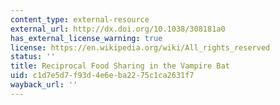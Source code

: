 ```yaml
---
content_type: external-resource
external_url: http://dx.doi.org/10.1038/308181a0
has_external_license_warning: true
license: https://en.wikipedia.org/wiki/All_rights_reserved
status: ''
title: Reciprocal Food Sharing in the Vampire Bat
uid: c1d7e5d7-f93d-4e6e-ba22-75c1ca2631f7
wayback_url: ''
---
```

